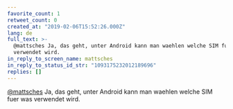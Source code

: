 ```yaml
---
favorite_count: 1
retweet_count: 0
created_at: "2019-02-06T15:52:26.000Z"
lang: de
full_text: >-
  @mattsches Ja, das geht, unter Android kann man waehlen welche SIM fuer was
  verwendet wird.
in_reply_to_screen_name: mattsches
in_reply_to_status_id_str: "1093175232012189696"
replies: []
---
```


[@mattsches](https://twitter.com/mattsches) Ja, das geht, unter Android kann man
waehlen welche SIM fuer was verwendet wird.
